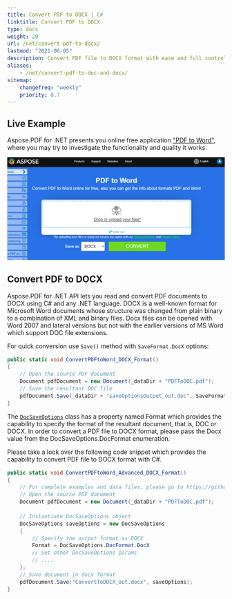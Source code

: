 ```yaml
---
title: Convert PDF to DOCX | C#
linktitle: Convert PDF to DOCX
type: docs
weight: 20
url: /net/convert-pdf-to-docx/
lastmod: "2021-06-05"
description: Convert PDF file to DOCX format with ease and full control with Aspose.PDF for .NET.
aliases:
    - /net/convert-pdf-to-doc-and-docx/
sitemap:
    changefreq: "weekly"
    priority: 0.7
---
```


## Live Example

Aspose.PDF for .NET presents you online free application ["PDF to Word"](https://products.aspose.app/pdf/conversion/pdf-to-docx), where you may try to investigate the functionality and quality it works.

[![C# PDF to Word](pdf_to_word.png)](https://products.aspose.app/pdf/conversion/pdf-to-docx)

## Convert PDF to DOCX

Aspose.PDF for .NET API lets you read and convert PDF documents to DOCX using C# and any .NET language. DOCX is a well-known format for Microsoft Word documents whose structure was changed from plain binary to a combination of XML and binary files. Docx files can be opened with Word 2007 and lateral versions but not with the earlier versions of MS Word which support DOC file extensions. 

For quick conversion use `Save()` method with `SaveFormat.DocX` options:

```csharp
public static void ConvertPDFtoWord_DOCX_Format()
{
    // Open the source PDF document
    Document pdfDocument = new Document(_dataDir + "PDFToDOC.pdf");
    // Save the resultant DOC file
    pdfDocument.Save(_dataDir + "saveOptionsOutput_out.doc", SaveFormat.DocX);
}
```

The [`DocSaveOptions`](https://apireference.aspose.com/pdf/net/aspose.pdf/docsaveoptions) class has a property named Format which provides the capability to specify the format of the resultant document, that is, DOC or DOCX. In order to convert a PDF file to DOCX format, please pass the Docx value from the DocSaveOptions.DocFormat enumeration.

Please take a look over the following code snippet which provides the capability to convert PDF file to DOCX format with C#.

```csharp
public static void ConvertPDFtoWord_Advanced_DOCX_Format()
{
    // For complete examples and data files, please go to https://github.com/aspose-pdf/Aspose.PDF-for-.NET
    // Open the source PDF document
    Document pdfDocument = new Document(_dataDir + "PDFToDOC.pdf");

    // Instantiate DocSaveOptions object
    DocSaveOptions saveOptions = new DocSaveOptions
    {
        // Specify the output format as DOCX
        Format = DocSaveOptions.DocFormat.DocX
        // Set other DocSaveOptions params
        // ....
    };
    // Save document in docx format
    pdfDocument.Save("ConvertToDOCX_out.docx", saveOptions);
}
```
